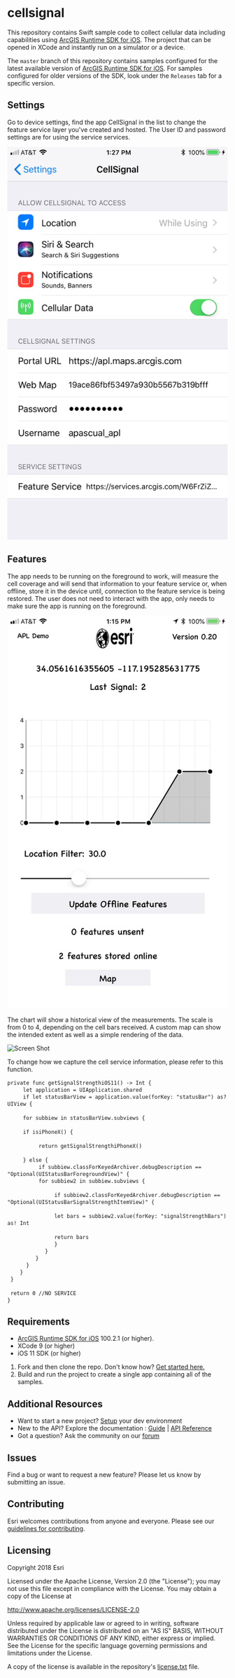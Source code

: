 cellsignal 
==========================
This repository contains Swift sample code to collect cellular data including capabilities using [ArcGIS Runtime SDK for iOS](http://developers.arcgis.com/en/ios/). The project that can be opened in XCode and instantly run on a simulator or a device.

The ```master``` branch of this repository contains samples configured for the latest available version of [ArcGIS Runtime SDK for iOS](https://developers.arcgis.com/en/ios/). For samples configured for older versions of the SDK,  look under the ```Releases``` tab for a specific version.


## Settings

Go to device settings, find the app CellSignal in the list to change the feature service layer you've created and hosted. The User ID and password settings are for using the service services. 

![Screen Shot](https://github.com/ArcGIS/CellSignal/blob/master/Screenshots/IMG_0087.PNG?raw=true)

## Features

The app needs to be running on the foreground to work, will measure the cell coverage and will send that information to your feature service or, when offline, store it in the device until, connection to the feature service is being restored. The user does not need to interact with the app, only needs to make sure the app is running on the foreground. 

![Screen Shot](https://github.com/ArcGIS/CellSignal/blob/master/Screenshots/IMG_0085.PNG?raw=true)

The chart will show a historical view of the measurements. The scale is from 0 to 4, depending on the cell bars received. A custom map can show the intended extent as well as a simple rendering of the data. 

![Screen Shot](https://github.com/ArcGIS/CellSignal/blob/master/Screenshots/IMG_0086.PNG?raw=true)

To change how we capture the cell service information, please refer to this function.

```
private func getSignalStrengthiOS11() -> Int {
     let application = UIApplication.shared
     if let statusBarView = application.value(forKey: "statusBar") as? UIView {

     for subbiew in statusBarView.subviews {

     if isiPhoneX() {

          return getSignalStrengthiPhoneX()

     } else {
          if subbiew.classForKeyedArchiver.debugDescription == "Optional(UIStatusBarForegroundView)" {
          for subbiew2 in subbiew.subviews {

               if subbiew2.classForKeyedArchiver.debugDescription == "Optional(UIStatusBarSignalStrengthItemView)" {

               let bars = subbiew2.value(forKey: "signalStrengthBars") as! Int

               return bars
               }
            }
         }
      }
    }
 }

 return 0 //NO SERVICE
}
```


## Requirements
* [ArcGIS Runtime SDK for iOS](https://developers.arcgis.com/en/ios/) 100.2.1 (or higher). 
* XCode 9 (or higher)
* iOS 11 SDK (or higher)

1. Fork and then clone the repo. Don't know how? [Get started here.](http://htmlpreview.github.com/?https://github.com/Esri/esri.github.com/blob/master/help/esri-getting-to-know-github.html)
2. Build and run the project to create a single app containing all of the samples.

## Additional Resources

* Want to start a new project? [Setup](https://developers.arcgis.com/ios/latest/swift/guide/install.htm) your dev environment
* New to the API? Explore the documentation : [Guide](https://developers.arcgis.com/ios/latest/swift/guide/introduction.htm) | [API Reference](https://developers.arcgis.com/ios/latest/api-reference/)
* Got a question? Ask the community on our [forum](https://geonet.esri.com/community/developers/native-app-developers/arcgis-runtime-sdk-for-ios/)

## Issues

Find a bug or want to request a new feature?  Please let us know by submitting an issue.

## Contributing

Esri welcomes contributions from anyone and everyone. Please see our [guidelines for contributing](https://github.com/esri/contributing).

## Licensing
Copyright 2018 Esri

Licensed under the Apache License, Version 2.0 (the "License");
you may not use this file except in compliance with the License.
You may obtain a copy of the License at

   http://www.apache.org/licenses/LICENSE-2.0

Unless required by applicable law or agreed to in writing, software
distributed under the License is distributed on an "AS IS" BASIS,
WITHOUT WARRANTIES OR CONDITIONS OF ANY KIND, either express or implied.
See the License for the specific language governing permissions and
limitations under the License.

A copy of the license is available in the repository's [license.txt]( https://raw.github.com/Esri/arcgis-runtime-samples-ios/master/license.txt) file.


